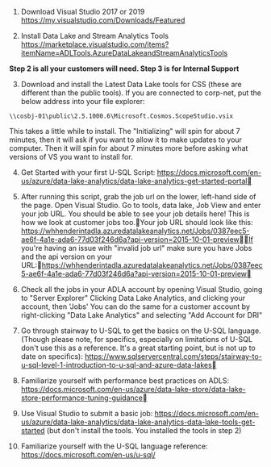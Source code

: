 1.  Download Visual Studio 2017 or 2019
https://my.visualstudio.com/Downloads/Featured

2. Install Data Lake and Stream Analytics Tools
https://marketplace.visualstudio.com/items?itemName=ADLTools.AzureDataLakeandStreamAnalyticsTools

**Step 2 is all your customers will need. Step 3 is for Internal Support**

3. Download and install the Latest Data Lake tools for CSS (these are different than the public tools).
If you are connected to corp-net, put the below address into your file explorer:

`\\cosbj-01\public\2.5.1000.6\Microsoft.Cosmos.ScopeStudio.vsix`

This takes a little while to install. The "Initializing" will spin for about 7 minutes, then it will ask if you want to allow it to make updates to your computer. Then it will spin for about 7 minutes more before asking what versions of VS you want to install for.
	
4. Get Started with your first U-SQL Script: https://docs.microsoft.com/en-us/azure/data-lake-analytics/data-lake-analytics-get-started-portal

4. After running this script, grab the job url on the lower, left-hand side of the page. Open Visual Studio. Go to tools, data lake, Job View and enter your job URL. You should be able to see your job details here! This is how we look at customer jobs too.Your job URL should look like this: https://whhenderintadla.azuredatalakeanalytics.net/Jobs/0387eec5-ae6f-4a1e-ada6-77d03f246d6a?api-version=2015-10-01-previewIf you're having an issue with "invalid job url" make sure you have Jobs and the api version on your URL:https://whhenderintadla.azuredatalakeanalytics.net/Jobs/0387eec5-ae6f-4a1e-ada6-77d03f246d6a?api-version=2015-10-01-preview

5. Check all the jobs in your ADLA account by opening Visual Studio, going to "Server Explorer" Clicking Data Lake Analytics, and clicking your account, then 'Jobs'
You can do the same for a customer account by right-clicking "Data Lake Analytics" and selecting "Add Account for DRI"
	
5. Go through stairway to U-SQL to get the basics on the U-SQL language. (Though please note, for specifics, especially on limitations of U-SQL don't use this as a reference. It's a great starting point, but is not up to date on specifics): https://www.sqlservercentral.com/steps/stairway-to-u-sql-level-1-introduction-to-u-sql-and-azure-data-lakes
	
6. Familiarize yourself with performance best practices on ADLS: https://docs.microsoft.com/en-us/azure/data-lake-store/data-lake-store-performance-tuning-guidance
	
7. Use Visual Studio to submit a basic job: https://docs.microsoft.com/en-us/azure/data-lake-analytics/data-lake-analytics-data-lake-tools-get-started (but don't install the tools. You installed the tools in step 2)

8. Familiarize yourself with the U-SQL language reference: https://docs.microsoft.com/en-us/u-sql/